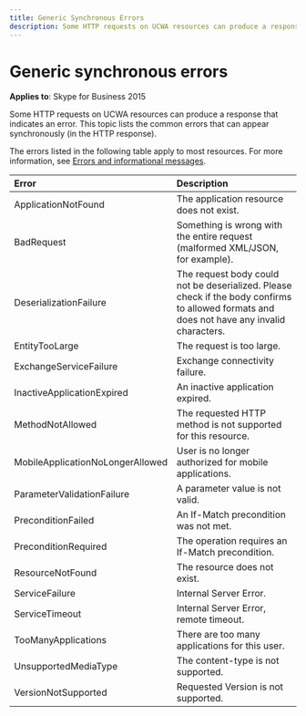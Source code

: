 ```yaml
---
title: Generic Synchronous Errors
description: Some HTTP requests on UCWA resources can produce a response that indicates an error. This topic lists the common errors that can appear synchronously (in the HTTP response).
---
```

# Generic synchronous errors

**Applies to**: Skype for Business 2015

Some HTTP requests on UCWA resources can produce a response that indicates an error. This topic lists the common errors that can appear synchronously (in the HTTP response).

The errors listed in the following table apply to most resources. For more information, see [Errors and informational messages](errorsandinformationalmessages.md).

|Error|Description|
|:-----|:-----|
|ApplicationNotFound|The application resource does not exist.|
|BadRequest|Something is wrong with the entire request (malformed XML/JSON, for example).|
|DeserializationFailure|The request body could not be deserialized. Please check if the body confirms to allowed formats and does not have any invalid characters.|
|EntityTooLarge|The request is too large.|
|ExchangeServiceFailure|Exchange connectivity failure.|
|InactiveApplicationExpired|An inactive application expired.|
|MethodNotAllowed|The requested HTTP method is not supported for this resource.|
|MobileApplicationNoLongerAllowed|User is no longer authorized for mobile applications.|
|ParameterValidationFailure|A parameter value is not valid.|
|PreconditionFailed|An If-Match precondition was not met.|
|PreconditionRequired|The operation requires an If-Match precondition.|
|ResourceNotFound|The resource does not exist.|
|ServiceFailure|Internal Server Error.|
|ServiceTimeout|Internal Server Error, remote timeout.|
|TooManyApplications|There are too many applications for this user.|
|UnsupportedMediaType|The content-type is not supported.|
|VersionNotSupported|Requested Version is not supported.|

